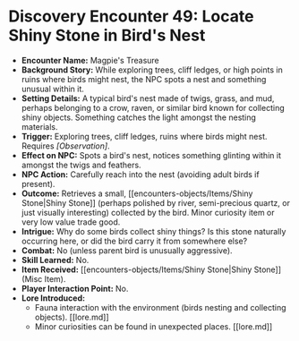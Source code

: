 # Discovery Encounter 49: Locate Shiny Stone in Bird's Nest

*   **Encounter Name:** Magpie's Treasure
*   **Background Story:** While exploring trees, cliff ledges, or high points in ruins where birds might nest, the NPC spots a nest and something unusual within it.
*   **Setting Details:** A typical bird's nest made of twigs, grass, and mud, perhaps belonging to a crow, raven, or similar bird known for collecting shiny objects. Something catches the light amongst the nesting materials.
*   **Trigger:** Exploring trees, cliff ledges, ruins where birds might nest. Requires *[Observation]*. 
*   **Effect on NPC:** Spots a bird's nest, notices something glinting within it amongst the twigs and feathers.
*   **NPC Action:** Carefully reach into the nest (avoiding adult birds if present).
*   **Outcome:** Retrieves a small, [[encounters-objects/Items/Shiny Stone|Shiny Stone]] (perhaps polished by river, semi-precious quartz, or just visually interesting) collected by the bird. Minor curiosity item or very low value trade good.
*   **Intrigue:** Why do some birds collect shiny things? Is this stone naturally occurring here, or did the bird carry it from somewhere else?
*   **Combat:** No (unless parent bird is unusually aggressive).
*   **Skill Learned:** No.
*   **Item Received:** [[encounters-objects/Items/Shiny Stone|Shiny Stone]] (Misc Item).
*   **Player Interaction Point:** No.
*   **Lore Introduced:**
    *   Fauna interaction with the environment (birds nesting and collecting objects). \[[lore.md]]
    *   Minor curiosities can be found in unexpected places. \[[lore.md]] 